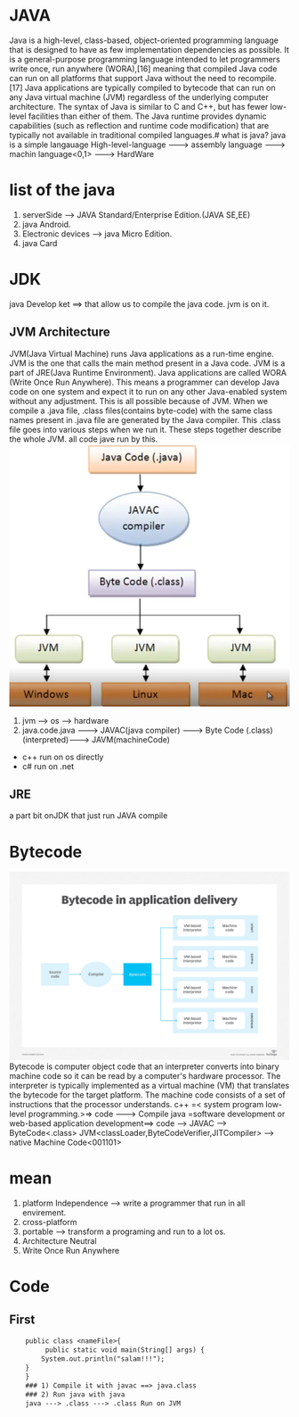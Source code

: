 # JAVA
Java is a high-level, class-based, object-oriented programming language that is designed to have as few implementation dependencies as possible. It is a general-purpose programming language intended to let programmers write once, run anywhere (WORA),[16] meaning that compiled Java code can run on all platforms that support Java without the need to recompile.[17] Java applications are typically compiled to bytecode that can run on any Java virtual machine (JVM) regardless of the underlying computer architecture. The syntax of Java is similar to C and C++, but has fewer low-level facilities than either of them. The Java runtime provides dynamic capabilities (such as reflection and runtime code modification) that are typically not available in traditional compiled languages.# what is java?
java is a simple langauage
High-level-language ---> assembly language ---> machin language<0,1> ---> HardWare
# list of the java
1) serverSide --> JAVA Standard/Enterprise Edition.(JAVA SE,EE)
2) java Android.
3) Electronic devices --> java Micro Edition.
4) java Card
# JDK
java Develop ket ==> that allow us to compile the java code.
jvm is on it.
## JVM Architecture
JVM(Java Virtual Machine) runs Java applications as a run-time engine. JVM is the one that calls the main method present in a Java code. JVM is a part of JRE(Java Runtime Environment).
Java applications are called WORA (Write Once Run Anywhere). This means a programmer can develop Java code on one system and expect it to run on any other Java-enabled system without any adjustment. This is all possible because of JVM.
When we compile a .java file, .class files(contains byte-code) with the same class names present in .java file are generated by the Java compiler. This .class file goes into various steps when we run it. These steps together describe the whole JVM.
all code jave run by this.
![alt text](./1.png)
1) jvm --> os --> hardware
2) java.code.java ---> JAVAC(java compiler) ---> Byte Code (.class) (interpreted)---> JAVM(machineCode)
* c++ run on os directly
* c# run on .net
## JRE
a part bit onJDK that just run JAVA compile
# Bytecode
![alt text](./bytecode.png)
Bytecode is computer object code that an interpreter converts into binary machine code so it can be read by a computer's hardware processor. The interpreter is typically implemented as a virtual machine (VM) that translates the bytecode for the target platform. The machine code consists of a set of instructions that the processor understands.
c++ =< system program  low-level programming.>=> code ---> Compile
java =software development or web-based application development==>
code --> JAVAC<javaCompiler> --> ByteCode<.class> JVM<classLoader,ByteCodeVerifier,JITCompiler> --> native Machine Code<001101>
# mean
1) platform Independence --> write a programmer that run in all envirement.
2) cross-platform
3) portable --> transform a programing and run to a lot os.
4) Architecture Neutral
5) Write Once Run Anywhere
# Code
## First
```
    public class <nameFile>{
         public static void main(String[] args) {
        System.out.println("salam!!!");
    }
    }
    ### 1) Compile it with javac ==> java.class
    ### 2) Run java with java
    java ---> .class ---> .class Run on JVM
```